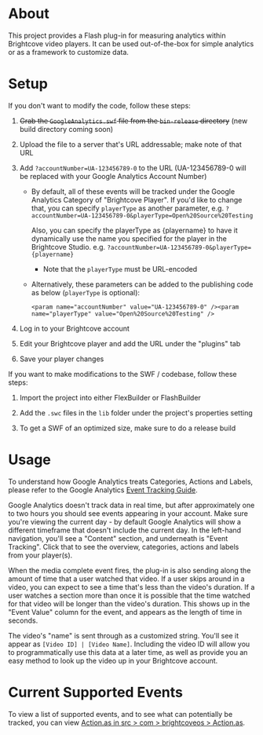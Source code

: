 About
=====

This project provides a Flash plug-in for measuring analytics within
Brightcove video players. It can be used out-of-the-box for simple
analytics or as a framework to customize data.

Setup
=====

If you don't want to modify the code, follow these steps:

1.	<strike>Grab the `GoogleAnalytics.swf` file from the `bin-release` directory</strike> (new build directory coming soon)

2.	Upload the file to a server that's URL addressable; make note of that URL

3.	Add `?accountNumber=UA-123456789-0` to the URL (UA-123456789-0 will be
	replaced with your Google Analytics Account Number)

	*	By default, all of these events will be tracked under the Google
		Analytics Category of "Brightcove Player". If you'd like to change that,
		you can specify `playerType` as another parameter,
		e.g. `?accountNumber=UA-123456789-0&playerType=Open%20Source%20Testing`
		
		Also, you can specify the playerType as {playername} to have it dynamically 
		use the name you specified for the player in the Brightcove Studio. 
		e.g. `?accountNumber=UA-123456789-0&playerType={playername}`

		*	Note that the `playerType` must be URL-encoded

	*	Alternatively, these parameters can be added to the publishing code as
		below (`playerType` is optional):

		`<param name="accountNumber" value="UA-123456789-0" /><param name="playerType" value="Open%20Source%20Testing" />`

4.	Log in to your Brightcove account

5.	Edit your Brightcove player and add the URL under the "plugins" tab

6.	Save your player changes
	
If you want to make modifications to the SWF / codebase, follow these steps:

1.	Import the project into either FlexBuilder or FlashBuilder

2.	Add the `.swc` files in the `lib` folder under the project's properties
	setting	

3.	To get a SWF of an optimized size, make sure to do a release build

Usage
=====

To understand how Google Analytics treats Categories, Actions and Labels,
please refer to the Google Analytics
[Event Tracking Guide](http://code.google.com/apis/analytics/docs/tracking/eventTrackerGuide.html).

Google Analytics doesn't track data in real time, but after approximately
one to two hours you should see events appearing in your account. Make sure
you're viewing the current day - by default Google Analytics will show a
different timeframe that doesn't include the current day. In the left-hand
navigation, you'll see a "Content" section, and underneath is "Event
Tracking". Click that to see the overview, categories, actions and labels
from your player(s).

When the media complete event fires, the plug-in is also sending along the
amount of time that a user watched that video. If a user skips around in a
video, you can expect to see a time that's less than the video's duration.
If a user watches a section more than once it is possible that the time
watched for that video will be longer than the video's duration. This shows
up in the "Event Value" column for the event, and appears as the length of
time in seconds. 

The video's "name" is sent through as a customized string. You'll see it
appear as `[Video ID] | [Video Name]`. Including the video ID will allow
you to programmatically use this data at a later time, as well as provide
you an easy method to look up the video up in your Brightcove account.

Current Supported Events
========================

To view a list of supported events, and to see what can potentially be 
tracked, you can view [Action.as in src > com > brightcoveos > Action.as](https://github.com/BrightcoveOS/Google-Analytics-SWF/blob/master/src/com/brightcoveos/Action.as).